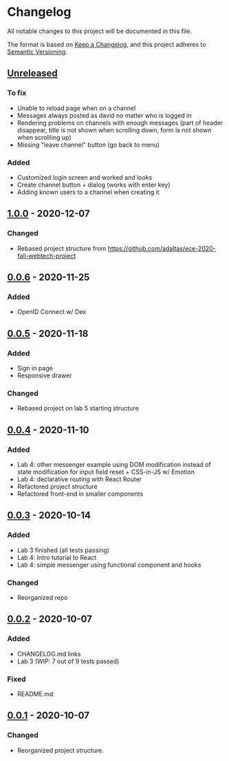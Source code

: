 # Changelog

All notable changes to this project will be documented in this file.

The format is based on [Keep a Changelog](https://keepachangelog.com/en/1.0.0/),
and this project adheres to [Semantic Versioning](https://semver.org/spec/v2.0.0.html).


## [Unreleased](https://github.com/benzinho75/node-messenger/compare/v1.0.0...HEAD)

### To fix

- Unable to reload page when on a channel
- Messages always posted as david no matter who is logged in
- Rendering problems on channels with enough messages (part of header disappear, title is not shown when scrolling down, form is not shown when scrollling up)
- Missing "leave channel" button (go back to menu)

### Added

- Customized login screen and worked and looks
- Create channel button + dialog (works with enter key)
- Adding known users to a channel when creating it

## [1.0.0](https://github.com/benzinho75/node-messenger/compare/v0.0.6...v1.0.0) - 2020-12-07

### Changed

- Rebased project structure from https://github.com/adaltas/ece-2020-fall-webtech-project

## [0.0.6](https://github.com/benzinho75/node-messenger/compare/v0.0.5...v0.0.6) - 2020-11-25

### Added

- OpenID Connect w/ Dex


## [0.0.5](https://github.com/benzinho75/node-messenger/compare/v0.0.4...v0.0.5) - 2020-11-18

### Added

- Sign in page
- Responsive drawer

### Changed

- Rebased project on lab 5 starting structure


## [0.0.4](https://github.com/benzinho75/node-messenger/compare/v0.0.3...v0.0.4) - 2020-11-10

### Added
- Lab 4: other messenger example using DOM modification instead of state modification for input field reset + CSS-in-JS w/ Emotion
- Lab 4: declarative routing with React Router
- Refactored project structure
- Refactored front-end in smaller components

## [0.0.3](https://github.com/benzinho75/node-messenger/compare/v0.0.2...v0.0.3) - 2020-10-14

### Added
- Lab 3 finished (all tests passing)
- Lab 4: Intro tutorial to React
- Lab 4: simple messenger using functional component and hooks

### Changed
- Reorganized repo


## [0.0.2](https://github.com/benzinho75/node-messenger/compare/v0.0.1...v0.0.2) - 2020-10-07

### Added
- CHANGELOG.md links
- Lab 3 (WIP: 7 out of 9 tests passed)

### Fixed
- README.md


## [0.0.1](https://github.com/benzinho75/node-messenger/releases/tag/v0.0.1) - 2020-10-07

### Changed
- Reorganized project structure.
